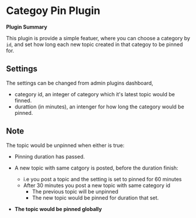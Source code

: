 # **Categoy Pin** Plugin

**Plugin Summary**

This plugin is provide a simple featuer, where you can choose a category by `id`, and set how long each new topic created in that categoy to be pinned for.

## Settings

The settings can be changed from admin plugins dashboard,

- category id, an integer of category which it's latest topic would be finned.
- durattion (in minutes), an intenger for how long the category would be pinned.

## Note

The topic would be unpinned when either is true:

- Pinning duration has passed.
- A new topic with same catgory is posted, before the duration finish:
  - i.e you post a topic and the setting is set to pinned for 60 minutes
  - After 30 minutes you post a new topic with same category id
    - The previous topic will be unpinned
    - The new topic would be pinned for duration that set.

- **The topic would be pinned globally**